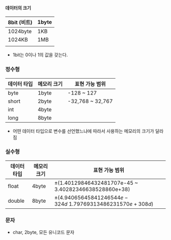 #### 데이터의 크기
| 8bit (비트) | 1byte |
| ----------- | ----- |
| 1024byte    | 1KB   |
| 1024KB      | 1MB   |
|             |       |

- 1bit는 0이나 1의 값을 갖는다.

### 정수형
| 데이터 타입 | 메모리 크기 | 표현 가능 범위   |
| ----------- | ----------- | ---------------- |
| byte        | 1byte       | -128 ~ 127       |
| short       | 2byte       | -32,768 ~ 32,767 |
| int         | 4byte       |                  |
| long        | 8byte            |                  |
- 어떤 데이터 타입으로 변수를 선언했느냐에 따라서 사용하는 메모리의 크기가 달라짐

### 실수형
| 데이터 타입 | 메모리 크기 | 표현 가능 범위                                           |
| ----------- | ----------- | -------------------------------------------------------- |
| float       | 4byte       | $\pm$(1.40129846432481707e-45 ~ 3.40282346638528860e+38) |
| double      | 8byte       | $\pm(4.94065645841246544e-324d ~ 1.79769313486231570e+308d)$                                                         |

### 문자
- char, 2byte, 모든 유니코드 문자
